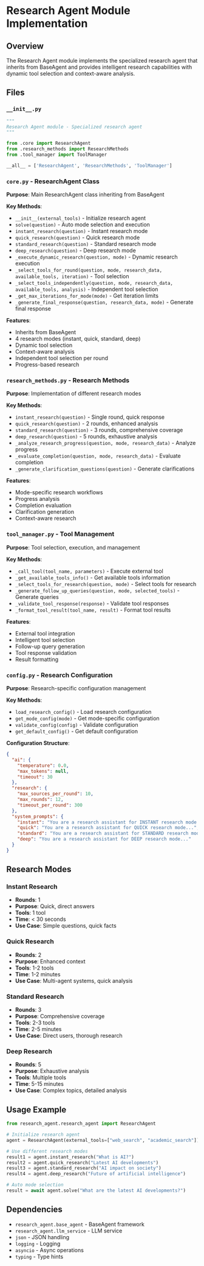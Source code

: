 # Research Agent Module Implementation

## Overview
The Research Agent module implements the specialized research agent that inherits from BaseAgent and provides intelligent research capabilities with dynamic tool selection and context-aware analysis.

## Files

### `__init__.py`
```python
"""
Research Agent module - Specialized research agent
"""

from .core import ResearchAgent
from .research_methods import ResearchMethods
from .tool_manager import ToolManager

__all__ = ['ResearchAgent', 'ResearchMethods', 'ToolManager']
```

### `core.py` - ResearchAgent Class
**Purpose**: Main ResearchAgent class inheriting from BaseAgent

**Key Methods**:
- `__init__(external_tools)` - Initialize research agent
- `solve(question)` - Auto mode selection and execution
- `instant_research(question)` - Instant research mode
- `quick_research(question)` - Quick research mode
- `standard_research(question)` - Standard research mode
- `deep_research(question)` - Deep research mode
- `_execute_dynamic_research(question, mode)` - Dynamic research execution
- `_select_tools_for_round(question, mode, research_data, available_tools, iteration)` - Tool selection
- `_select_tools_independently(question, mode, research_data, available_tools, analysis)` - Independent tool selection
- `_get_max_iterations_for_mode(mode)` - Get iteration limits
- `_generate_final_response(question, research_data, mode)` - Generate final response

**Features**:
- Inherits from BaseAgent
- 4 research modes (instant, quick, standard, deep)
- Dynamic tool selection
- Context-aware analysis
- Independent tool selection per round
- Progress-based research

### `research_methods.py` - Research Methods
**Purpose**: Implementation of different research modes

**Key Methods**:
- `instant_research(question)` - Single round, quick response
- `quick_research(question)` - 2 rounds, enhanced analysis
- `standard_research(question)` - 3 rounds, comprehensive coverage
- `deep_research(question)` - 5 rounds, exhaustive analysis
- `_analyze_research_progress(question, mode, research_data)` - Analyze progress
- `_evaluate_completion(question, mode, research_data)` - Evaluate completion
- `_generate_clarification_questions(question)` - Generate clarifications

**Features**:
- Mode-specific research workflows
- Progress analysis
- Completion evaluation
- Clarification generation
- Context-aware research

### `tool_manager.py` - Tool Management
**Purpose**: Tool selection, execution, and management

**Key Methods**:
- `_call_tool(tool_name, parameters)` - Execute external tool
- `_get_available_tools_info()` - Get available tools information
- `_select_tools_for_research(question, mode)` - Select tools for research
- `_generate_follow_up_queries(question, mode, selected_tools)` - Generate queries
- `_validate_tool_response(response)` - Validate tool responses
- `_format_tool_result(tool_name, result)` - Format tool results

**Features**:
- External tool integration
- Intelligent tool selection
- Follow-up query generation
- Tool response validation
- Result formatting

### `config.py` - Research Configuration
**Purpose**: Research-specific configuration management

**Key Methods**:
- `load_research_config()` - Load research configuration
- `get_mode_config(mode)` - Get mode-specific configuration
- `validate_config(config)` - Validate configuration
- `get_default_config()` - Get default configuration

**Configuration Structure**:
```json
{
  "ai": {
    "temperature": 0.0,
    "max_tokens": null,
    "timeout": 30
  },
  "research": {
    "max_sources_per_round": 10,
    "max_rounds": 12,
    "timeout_per_round": 300
  },
  "system_prompts": {
    "instant": "You are a research assistant for INSTANT research mode...",
    "quick": "You are a research assistant for QUICK research mode...",
    "standard": "You are a research assistant for STANDARD research mode...",
    "deep": "You are a research assistant for DEEP research mode..."
  }
}
```

## Research Modes

### Instant Research
- **Rounds**: 1
- **Purpose**: Quick, direct answers
- **Tools**: 1 tool
- **Time**: < 30 seconds
- **Use Case**: Simple questions, quick facts

### Quick Research
- **Rounds**: 2
- **Purpose**: Enhanced context
- **Tools**: 1-2 tools
- **Time**: 1-2 minutes
- **Use Case**: Multi-agent systems, quick analysis

### Standard Research
- **Rounds**: 3
- **Purpose**: Comprehensive coverage
- **Tools**: 2-3 tools
- **Time**: 2-5 minutes
- **Use Case**: Direct users, thorough research

### Deep Research
- **Rounds**: 5
- **Purpose**: Exhaustive analysis
- **Tools**: Multiple tools
- **Time**: 5-15 minutes
- **Use Case**: Complex topics, detailed analysis

## Usage Example
```python
from research_agent.research_agent import ResearchAgent

# Initialize research agent
agent = ResearchAgent(external_tools=["web_search", "academic_search"])

# Use different research modes
result1 = agent.instant_research("What is AI?")
result2 = agent.quick_research("Latest AI developments")
result3 = agent.standard_research("AI impact on society")
result4 = agent.deep_research("Future of artificial intelligence")

# Auto mode selection
result = await agent.solve("What are the latest AI developments?")
```

## Dependencies
- `research_agent.base_agent` - BaseAgent framework
- `research_agent.llm_service` - LLM service
- `json` - JSON handling
- `logging` - Logging
- `asyncio` - Async operations
- `typing` - Type hints
